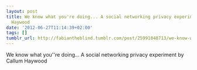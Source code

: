 ```yaml
---
layout: post
title: We know what you're doing... A social networking privacy experiment by Callum
  Haywood
date: '2012-06-27T11:14:39+02:00'
tags: []
tumblr_url: http://fabiantheblind.tumblr.com/post/25991848713/we-know-what-youre-doing-a-social-networking
---
```

We know what you''re doing... A social networking privacy experiment by Callum Haywood
